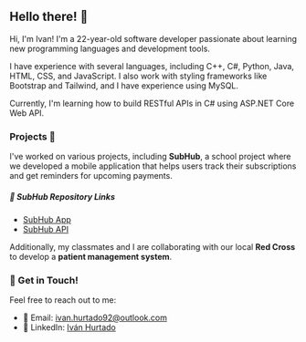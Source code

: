 ## Hello there! 👋  

Hi, I'm Ivan! I'm a 22-year-old software developer passionate about learning new programming languages and development tools.  

I have experience with several languages, including C++, C#, Python, Java, HTML, CSS, and JavaScript. I also work with styling frameworks like Bootstrap and Tailwind, and I have experience using MySQL.  

Currently, I'm learning how to build RESTful APIs in C# using ASP.NET Core Web API.  

### Projects 🚀  

I've worked on various projects, including **SubHub**, a school project where we developed a mobile application that helps users track their subscriptions and get reminders for upcoming payments.  

##### 📂 SubHub Repository Links  
- [SubHub App](https://github.com/IkarosKurtz/subhub)  
- [SubHub API](https://github.com/IkarosKurtz/subhub-api)  

Additionally, my classmates and I are collaborating with our local **Red Cross** to develop a **patient management system**.  

### 📩 Get in Touch!  
Feel free to reach out to me:  
- 📧 Email: [ivan.hurtado92@outlook.com](mailto:ivan.hurtado92@outlook.com)  
- 💼 LinkedIn: [Iván Hurtado](https://www.linkedin.com/in/iv%C3%A1n-hurtado-9a16831a2/)  
